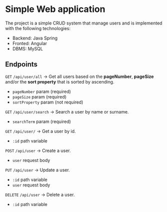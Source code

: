 # Simple Web application
The project is a simple CRUD system that manage users and is implemented with the following technologies:
- Backend: Java Spring
- Fronted: Angular
- DBMS: MySQL

## Endpoints
`GET` `/api/user/all` -> Get all users based on the **pageNumber**, **pageSize** and/or the **sort property** that is sorted by ascending.
  - `pageNumber` param (required)
  - `pageSize` param (required)
  - `sortProperty` param (not required)

`GET` `/api/user/search` -> Search a user by name or surname.
  - `searchTerm` param (required)

`GET` `/api/user/` -> Get a user by id.
  - `:id` path variable

`POST` `/api/user` -> Create a user.
  - `user` request body

`PUT` `/api/user` -> Update a user.
  - `:id` path variable
  - `user` request body

`DELETE` `/api/user` -> Delete a user.
  - `:id` path variable
